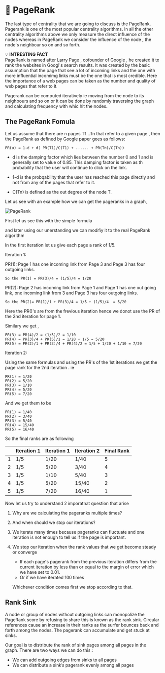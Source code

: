# :mushroom: PageRank 
The last type of centrality that we are going to discuss is the PageRank.
Pagerank is one of the most popular centrality algorithms. In all the other centrality algorithms above we only measure the direct influence of the nodes whereas in PageRank we consider the influence of the node , the node's neighbour so on and so forth.

 :bulb: <b> INTRESTING FACT </b> <br>
PageRank is named after Larry Page , cofounder of Google , he created it to rank the websites in Googl's search results. It was created by the basic assumption that the page that see a lot of incoming links and the one with more influential incomimg links must be the one that is most credible. Here the importance of a web pages can be taken as the number and quality of web pages that refer to it.


Pagerank can be computed iteratively ie moving from the node to its neighbours and so on or it can be done by randomly traversing the graph and calculating  frequency with whic hit the nodes.

## The PageRank Fomula

Let us assume that there are n pages T1...Tn that refer to a given page , then the PageRank as defined by Google paper goes as follows:

```
PR(u) = 1-d + d( PR(T1)/C(T1) + ...... + PR(Tn)/C(Tn))
```

- d is the damping factor which lies between the number 0 and 1  and is generally set to value of 0.85. This damping factor is taken as th probability that the user will continue to click on the link.

- 1-d is the probqability that the user has reached this page directly and not from any of the pages that refer to it.
- C(Tn) is defined as the out degree of the node T.


Let us see with an example how we can get the pageranks in a graph,

![PageRank](/PageRank_ex_.png "Text to show on mouseover")

First let us see this with the simple formula  
<!-- PR(u) =    PR(v)/|out(v)|  check this part  -->
and later using our unerstanding we can modifiy it to the real PageRank algorithm 

In the first iteration let us give each page a rank of 1/5. 

Iteration 1:

PR(1): Page 1 has one incoming link from Page 3 and Page 3 has four outgoing links. 

```
So the PR(1) = PR(3)/4 = (1/5)/4 = 1/20
```

PR(2): Page 2 has incoming link from Page 1 and Page 1 has one out going link, one incoming link from 3 and Page 3 has four outgoing links. 

```
So the PR(2)= PR(1)/1 + PR(3)/4 = 1/5 + (1/5)/4  = 5/20 
```
Here the PR()'s are from the frevious iteration hence we donot use the PR of the 2nd iteration for page 1.

Similary we get ,

```
PR(3) = PR(4)/2 = (1/5)/2 = 1/10
PR(4) = PR(3)/4 + PR(5)/1 = 1/20 + 1/5 = 5/20
PR(5) = PR(2)/1 + PR(3)/4 + PR(4)/2 = 1/5 + 1/20 + 1/10 = 7/20
```

Iteration 2: 

Using the same formulas and using the PR's of the 1st iterations we get the page rank for the 2nd iteration .
ie 

```
PR(1) = 1/20
PR(2) = 5/20
PR(3) = 1/10
PR(4) = 5/20
PR(5) = 7/20
```

And we get them to be

```
PR(1) = 1/40
PR(2) = 3/40
PR(3) = 5/40
PR(4) = 15/40
PR(5) = 16/40
```

So the final ranks are as following 

|     | Iteration 1| Iteration 1| Iteration 2| Final Rank|
|-----|------------|------------|------------|-----------|
| 1   |  1/5       |     1/20       |     1/40       |    5       |
| 2   |  1/5       |       5/20     |         3/40   |     4      |
| 3   |  1/5       |       1/10     |        5/40    |      3     |
| 4   |  1/5       |          5/20  |        15/40    |      2     |
| 5   |  1/5       |         7/20   |        16/40    |       1    |


Now let us try to understand 2 imporatnat question that arise 
1. Why are we calculating the pageranks multiple times?
2. And when should we stop our iterations?

1. We iterate many times because pageranks can fluctuate and one iteration is not enough to tell us if the page is important.

2. We stop our iteration when the rank values that we get become steady or converge
   - If each page's pagerank from the previous iteration differs from the current iteration by less than or equal to the margin of error which we have set to 0.01.
   - Or if we have iterated 100 times

   Whichever condition comes  first we stop according to that.

## Rank Sink 

A node or group of nodes  without outgoing links can monopolize the PageRank score by refusing to share this is known as the rank sink. Circular references cause an increase in their ranks as the surfer bounces back and forth among the nodes. The pagerank can accumulate and get stuck at sinks.

Our goal is to distribute the rank of sink pages among all pages in the graph. There are two ways we can do this :
- We can add outgoing edges from sinks to all pages
- We can distribute a sink’s pagerank evenly among all pages 

<!-- ### Handle Sinks - Adding Edges Method
1. After you have determined which pages are sinks, add outgoing
edges from each sink to every page in your graph, including the
sinks. (This should be done before the main loop and should only
be done once).
2. Remember to update the sinks' number of outgoing edges. (This
should also be done before the main loop).
3. Within the main body of your loop, after you clone your _current
array of pageranks into your _previous array, be sure to reset
the entirety of _current to be 0.0.

### Handle Sinks - Distribute Rank Method
Pseudocode for handleSinks() - you should call this at the start of every
iteration of the algorithm and set that to be each current page’s rank before
updating it:
1. For each sink, set its updated rank to be the sink’s previous rank divided
by the number of total pages and sum all of the sinks’ updated ranks.
2. For every page in the graph, set the new rank to be the sum of the sinks’
updated ranks. -->
